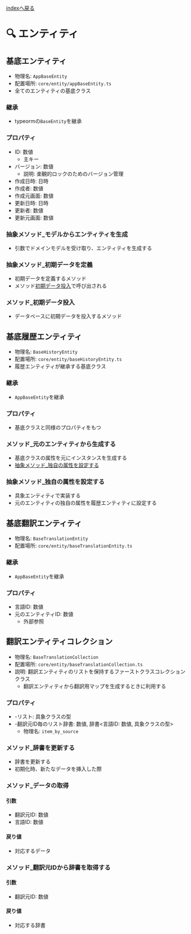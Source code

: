 [indexへ戻る](../index.md)
# 🔍 エンティティ

## 基底エンティティ
- 物理名: `AppBaseEntity`
- 配置場所: `core/entity/appBaseEntity.ts`
- 全てのエンティティの基底クラス

### 継承
- typeormの`BaseEntity`を継承

### プロパティ
- ID: 数値
  - 主キー
- バージョン: 数値
  - 説明: 楽観的ロックのためのバージョン管理
- 作成日時: 日時
- 作成者: 数値
- 作成元画面: 数値
- 更新日時: 日時
- 更新者: 数値
- 更新元画面: 数値

### 抽象メソッド_モデルからエンティティを生成
- 引数でドメインモデルを受け取り、エンティティを生成する

### 抽象メソッド_初期データを定義
- 初期データを定義するメソッド
- メソッド[初期データ投入](#メソッド_初期データ投入)で呼び出される

### メソッド_初期データ投入
- データベースに初期データを投入するメソッド

## 基底履歴エンティティ
- 物理名: `BaseHistoryEntity`
- 配置場所: `core/entity/baseHistoryEntity.ts`
- 履歴エンティティが継承する基底クラス

### 継承
- `AppBaseEntity`を継承

### プロパティ
- 基底クラスと同様のプロパティをもつ

### メソッド_元のエンティティから生成する
- 基底クラスの属性を元にインスタンスを生成する
- [抽象メソッド_独自の属性を設定する](#抽象メソッド_独自の属性を設定する)

### 抽象メソッド_独自の属性を設定する
- 具象エンティティで実装する
- 元のエンティティの独自の属性を履歴エンティティに設定する

## 基底翻訳エンティティ
- 物理名: `BaseTranslationEntity`
- 配置場所: `core/entity/baseTranslationEntity.ts`

### 継承
- `AppBaseEntity`を継承

### プロパティ
- 言語ID: 数値
- 元のエンティティID: 数値
  - 外部参照

## 翻訳エンティティコレクション
- 物理名: `BaseTranslationCollection`
- 配置場所: `core/entity/baseTranslationCollection.ts`
- 説明: 翻訳エンティティのリストを保持するファーストクラスコレクションクラス
  - 翻訳エンティティから翻訳用マップを生成するときに利用する

### プロパティ
- -リスト: 具象クラスの型
- -翻訳元ID毎のリスト辞書: 数値, 辞書<言語ID: 数値, 具象クラスの型>
  - 物理名: `item_by_source`

### メソッド_辞書を更新する
- 辞書を更新する
- 初期化時、新たなデータを挿入した際

### メソッド_データの取得
#### 引数
- 翻訳元ID: 数値
- 言語ID: 数値

#### 戻り値
- 対応するデータ

### メソッド_翻訳元IDから辞書を取得する
#### 引数
- 翻訳元ID: 数値

#### 戻り値
- 対応する辞書
